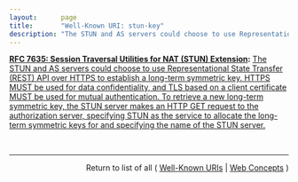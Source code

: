 ```yaml
---
layout:      page
title:       "Well-Known URI: stun-key"
description: "The STUN and AS servers could choose to use Representational State Transfer (REST) API over HTTPS to establish a long-term symmetric key. HTTPS MUST be used for data confidentiality, and TLS based on a client certificate MUST be used for mutual authentication. To retrieve a new long-term symmetric key, the STUN server makes an HTTP GET request to the authorization server, specifying STUN as the service to allocate the long-term symmetric keys for and specifying the name of the STUN server."
---
```


**[RFC 7635: Session Traversal Utilities for NAT (STUN) Extension](/specs/IETF/RFC/7635 "This document proposes the use of OAuth 2.0 to obtain and validate ephemeral tokens that can be used for Session Traversal Utilities for NAT (STUN) authentication. The usage of ephemeral tokens ensures that access to a STUN server can be controlled even if the tokens are compromised."):** [The STUN and AS servers could choose to use Representational State Transfer (REST) API over HTTPS to establish a long-term symmetric key. HTTPS MUST be used for data confidentiality, and TLS based on a client certificate MUST be used for mutual authentication. To retrieve a new long-term symmetric key, the STUN server makes an HTTP GET request to the authorization server, specifying STUN as the service to allocate the long-term symmetric keys for and specifying the name of the STUN server.](http://tools.ietf.org/html/rfc7635#section-4.1.1 "Read documentation for Well-Known URI &#34;stun-key&#34;")

<br/>
<hr/>

<p style="text-align: right">Return to list of all ( <a href="../well-known-uris">Well-Known URIs</a> | <a href="../">Web Concepts</a> )</p>